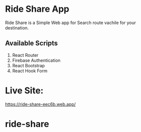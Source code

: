 # Ride Share App
Ride Share is a Simple Web app for Search route vachile for your destination.

## Available Scripts
1. React Router
2. Firebase Authentication
3. React Bootstrap
4. React Hook Form

# Live Site: 
https://ride-share-eec6b.web.app/

# ride-share
